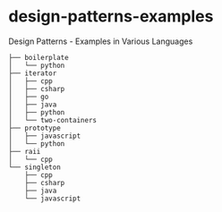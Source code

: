 # design-patterns-examples

Design Patterns - Examples in Various Languages

```
├── boilerplate
│   └── python
├── iterator
│   ├── cpp
│   ├── csharp
│   ├── go
│   ├── java
│   ├── python
│   └── two-containers
├── prototype
│   ├── javascript
│   └── python
├── raii
│   └── cpp
└── singleton
    ├── cpp
    ├── csharp
    ├── java
    └── javascript
```
